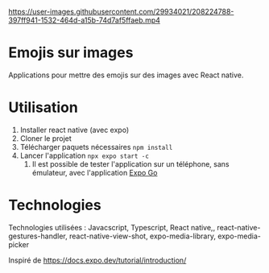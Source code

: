 https://user-images.githubusercontent.com/29934021/208224788-397ff941-1532-464d-a15b-74d7af5ffaeb.mp4


# Emojis sur images

Applications pour mettre des emojis sur des images avec React native.

# Utilisation

1. Installer react native (avec expo)
2. Cloner le projet
3. Télécharger paquets nécessaires `npm install`
4. Lancer l'application `npx expo start -c`
    1. Il est possible de tester l'application sur un téléphone, sans émulateur, avec l'application [Expo Go](https://expo.dev/client)

# Technologies

Technologies utilisées : Javacscript, Typescript, React native,, react-native-gestures-handler, react-native-view-shot, expo-media-library, expo-media-picker

Inspiré de https://docs.expo.dev/tutorial/introduction/
